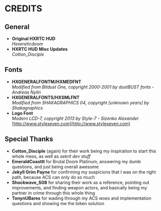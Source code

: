 # CREDITS

## General

* __Original HXRTC HUD__  
_Hexereticdoom_
* __HXRTC HUD Misc Updates__  
_Cotton_Disciple_

## Fonts

* __HXGENERALFONTM/HXMEDFNT__  
_Modified from Bitdust One, copyright 2000-2001 by dustBUST fonts - Andreas Nylin_
* __HXGENERALFONTS/HXSMLFNT__  
_Modified from SHAKAGRAPHICS 04, copyright [unknown years] by Shakagraphics_
* __Logo Font__  
_Modern LCD-7, copyright 2013 by Style-7 - Sizenko Alexander_  
[http://www.styleseven.com](http://www.styleseven.com)

## Special Thanks

* __Cotton_Disciple__ (again) for their work being my inspiration to start this whole mess, as well as _sekrit dev stuff_
* __EmeraldCoasttt__ for Brutal Doom Platinum, answering my dumb questions, and just being overall awesome
* __Jekyll Grim Payne__ for confirming my suspicions that I was on the right path, because ACS can only do so much
* __Shockwave_S08__ for sharing their work as a reference, pointing out improvements, and finding weapon actors, and basically being my partner in crime through this whole thing
* __TonynUBares__ for wading through my ACS woes and implementation questions and showing me the token solution
